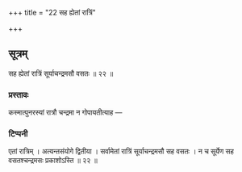 +++
title = "22 सह ह्येतां रात्रिं"

+++

## सूत्रम्
सह ह्येतां रात्रिं सूर्याचन्द्रमसौ वसतः ॥ २२ ॥  
### प्रस्तावः
कस्मात्पुनरस्यां रात्रौ चन्द्रमा न गोपायतीत्याह —  
### टिप्पनी
एतां रात्रिम् । अत्यन्तसंयोगे द्वितीया । सर्वामेतां रात्रिं सूर्याचन्द्रमसौ सह वसतः । न च सूर्येण सह वसतश्चन्द्रमसः प्रकाशोऽस्ति ॥ २२ ॥  
